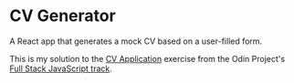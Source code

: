 # CV Generator

A React app that generates a mock CV based on a user-filled form.

This is my solution to the [CV Application](https://www.theodinproject.com/courses/javascript/lessons/cv-application) exercise from the Odin Project's [Full Stack JavaScript track](https://www.theodinproject.com/paths/2).
